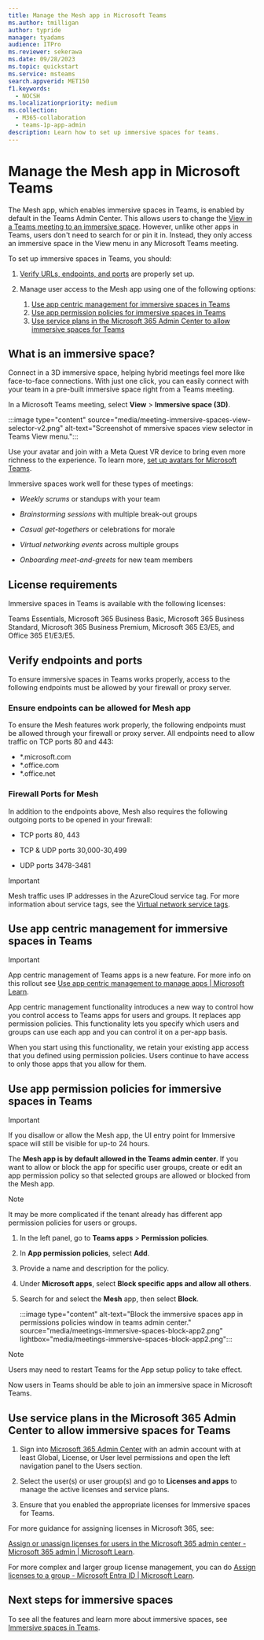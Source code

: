 ```yaml
---
title: Manage the Mesh app in Microsoft Teams
ms.author: tmilligan
author: typride
manager: tyadams
audience: ITPro
ms.reviewer: sekerawa
ms.date: 09/28/2023
ms.topic: quickstart
ms.service: msteams
search.appverid: MET150
f1.keywords: 
  - NOCSH
ms.localizationpriority: medium
ms.collection: 
  - M365-collaboration
  - teams-1p-app-admin
description: Learn how to set up immersive spaces for teams.
---
```



# Manage the Mesh app in Microsoft Teams

The Mesh app, which enables immersive spaces in Teams, is enabled by default in the Teams Admin Center. This allows users to change the [View in a Teams meeting to an immersive space](https://support.microsoft.com/en-us/office/get-started-with-immersive-spaces-in-microsoft-teams-4a6182f8-0f43-4c24-bb66-ef229fa221d8). However, unlike other apps in Teams, users don't need to search for or pin it in. Instead, they only access an immersive space in the View menu in any Microsoft Teams meeting.

To set up immersive spaces in Teams, you should:

1. [Verify URLs, endpoints, and ports](#verify-endpoints-and-ports) are properly set up.

1. Manage user access to the Mesh app using one of the following options:
    1. [Use app centric management for immersive spaces in Teams](#use-app-centric-management-for-immersive-spaces-in-teams)
    1. [Use app permission policies for immersive spaces in Teams](#use-app-permission-policies-for-immersive-spaces-in-teams)
    1. [Use service plans in the Microsoft 365 Admin Center to allow immersive spaces for Teams](#use-service-plans-in-the-microsoft-365-admin-center-to-allow-immersive-spaces-for-teams)

## What is an immersive space?

Connect in a 3D immersive space, helping hybrid meetings feel more like face-to-face connections. With just one click, you can easily connect with your team in a pre-built immersive space right from a Teams meeting.

In a Microsoft Teams meeting, select **View** > **Immersive space (3D)**.

:::image type="content" source="media/meeting-immersive-spaces-view-selector-v2.png" alt-text="Screenshot of mmersive spaces view selector in Teams View menu.":::

Use your avatar and join with a Meta Quest VR device to bring even more richness to the experience.  To learn more, [set up avatars for Microsoft Teams](meeting-avatars.md).

Immersive spaces work well for these types of meetings:

- *Weekly scrums* or standups with your team

- *Brainstorming sessions* with multiple break-out groups

- *Casual get-togethers* or celebrations for morale

- *Virtual networking events* across multiple groups

- *Onboarding meet-and-greets* for new team members

## License requirements

Immersive spaces in Teams is available with the following licenses:

Teams Essentials, Microsoft 365 Business Basic, Microsoft 365 Business Standard, Microsoft 365 Business Premium, Microsoft 365 E3/E5, and Office 365 E1/E3/E5.

## Verify endpoints and ports

To ensure immersive spaces in Teams works properly, access to the following endpoints must be allowed by your firewall or proxy server.

### Ensure endpoints can be allowed for Mesh app

To ensure the Mesh features work properly, the following endpoints must be allowed through your firewall or proxy server. All endpoints need to allow traffic on TCP ports 80 and 443:

- *.microsoft.com
- *.office.com
- *.office.net

### Firewall Ports for Mesh

In addition to the endpoints above, Mesh also requires the following outgoing ports to be opened in your firewall:

- TCP ports 80, 443

- TCP & UDP ports 30,000-30,499

- UDP ports 3478-3481

> [!IMPORTANT]
>Mesh traffic uses IP addresses in the AzureCloud service tag.
>For more information about service tags, see the [Virtual network service tags](/azure/virtual-network/service-tags-overview).

## Use app centric management for immersive spaces in Teams

> [!IMPORTANT]
> App centric management of Teams apps is a new feature. For more info on this rollout see [Use app centric management to manage apps | Microsoft Learn](app-centric-management.md).

App centric management functionality introduces a new way to control how you control access to Teams apps for users and groups. It replaces app permission policies. This functionality lets you specify which users and groups can use each app and you can control it on a per-app basis.

When you start using this functionality, we retain your existing app access that you defined using permission policies. Users continue to have access to only those apps that you allow for them.

## Use app permission policies for immersive spaces in Teams

> [!IMPORTANT]
> If you disallow or allow the Mesh app, the UI entry point for Immersive space will still be visible for up-to 24 hours.

The **Mesh app is by default allowed in the Teams admin center**. If you want to allow or block the app for specific user groups, create or edit an app permission policy so that selected groups are allowed or blocked from the Mesh app.

> [!NOTE]
> It may be more complicated if the tenant already has different app permission policies for users or groups.

1. In the left panel, go to **Teams apps** > **Permission policies**.
1. In **App permission policies**, select **Add**.
1. Provide a name and description for the policy.
1. Under **Microsoft apps**, select **Block specific apps and allow all others**.
1. Search for and select the **Mesh** app, then select **Block**.

    :::image type="content" alt-text="Block the immersive spaces app in permissions policies window in teams admin center." source="media/meetings-immersive-spaces-block-app2.png" lightbox="media/meetings-immersive-spaces-block-app2.png":::

> [!NOTE]
> Users may need to restart Teams for the App setup policy to take effect.

Now users in Teams should be able to join an immersive space in Microsoft Teams.

## Use service plans in the Microsoft 365 Admin Center to allow immersive spaces for Teams

1. Sign into [Microsoft 365 Admin Center](https://admin.microsoft.com/) with an admin account with at least Global, License, or User level permissions and open the left navigation panel to the Users section.

1. Select the user(s) or user group(s) and go to **Licenses and apps** to manage the active licenses and service plans.

1. Ensure that you enabled the appropriate licenses for Immersive spaces for Teams.

For more guidance for assigning licenses in Microsoft 365, see:

[Assign or unassign licenses for users in the Microsoft 365 admin center - Microsoft 365 admin | Microsoft Learn](/microsoft-365/admin/manage/assign-licenses-to-users).

For more complex and larger group license management, you can do [Assign licenses to a group - Microsoft Entra ID | Microsoft Learn](/entra/identity/users/licensing-groups-assign).

## Next steps for immersive spaces

To see all the features and learn more about immersive spaces, see [Immersive spaces in Teams](https://aka.ms/immersivespacesdocs).
